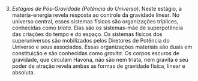 ﻿3. <I>Estágios de Pós-Gravidade (Potência do Universo)</I>. Neste estágio, a matéria-energia revela resposta ao controle da gravidade linear. No universo central, esses sistemas físicos são organizações tríplices, conhecidas como <I>triata</I>. Elas são os sistemas-mãe de superpotência das criações do tempo e do espaço. Os sistemas físicos dos superuniversos são mobilizados pelos Diretores de Potência do Universo e seus associados. Essas organizações materiais são duais em constituição e são conhecidas como <I>gravita</I>. Os corpos escuros de gravidade, que circulam Havona, não são nem triata, nem gravita e seu poder de atração revela ambas as formas de gravidade física, linear e absoluta.